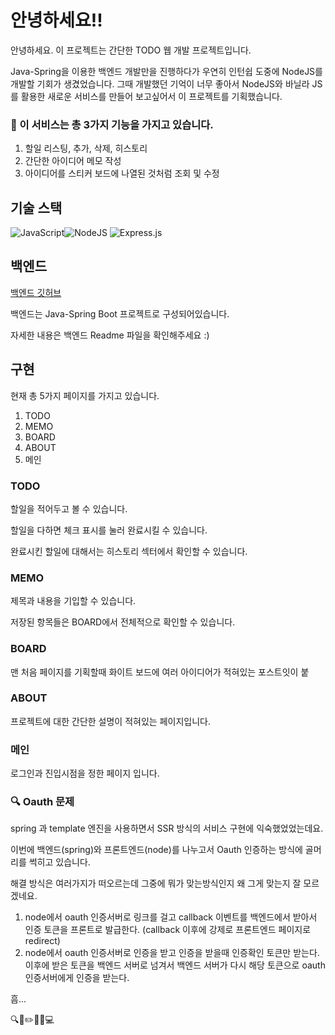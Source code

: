 # 안녕하세요!!

안녕하세요. 
이 프로젝트는 간단한 TODO 웹 개발 프로젝트입니다.

Java-Spring을 이용한 백엔드 개발만을 진행하다가 우연히 인턴쉽 도중에 NodeJS를 개발할 기회가 생겼었습니다. 
그때 개발했던 기억이 너무 좋아서 NodeJS와 바닐라 JS를 활용한 새로운 서비스를 만들어 보고싶어서 이 프로젝트를 기획했습니다.


### 🎯 이 서비스는 총 3가지 기능을 가지고 있습니다.

1. 할일 리스팅, 추가, 삭제, 히스토리
2. 간단한 아이디어 메모 작성
3. 아이디어를 스티커 보드에 나열된 것처럼 조회 및 수정


## 기술 스택

![JavaScript](https://img.shields.io/badge/javascript-%23323330.svg?style=for-the-badge&logo=javascript&logoColor=%23F7DF1E)![NodeJS](https://img.shields.io/badge/node.js-6DA55F?style=for-the-badge&logo=node.js&logoColor=white) ![Express.js](https://img.shields.io/badge/express.js-%23404d59.svg?style=for-the-badge&logo=express&logoColor=%2361DAFB)


## 백엔드

[백엔드 깃허브](https://github.com/seeungmin/TodoSpringBack)

백엔드는 Java-Spring Boot 프로젝트로 구성되어있습니다.

자세한 내용은 백엔드 Readme 파일을 확인해주세요 :)


## 구현

현재 총 5가지 페이지를 가지고 있습니다.

1. TODO
2. MEMO
3. BOARD
4. ABOUT
5. 메인


### TODO

할일을 적어두고 볼 수 있습니다.

할일을 다하면 체크 표시를 눌러 완료시킬 수 있습니다.

완료시킨 할일에 대해서는 히스토리 섹터에서 확인할 수 있습니다.

### MEMO

제목과 내용을 기입할 수 있습니다. 

저장된 항목들은 BOARD에서 전체적으로 확인할 수 있습니다.

### BOARD

맨 처음 페이지를 기획할때 화이트 보드에 여러 아이디어가 적혀있는 포스트잇이 붙


### ABOUT

프로젝트에 대한 간단한 설명이 적혀있는 페이지입니다.

### 메인

로그인과 진입시점을 정한 페이지 입니다.


### 🔍 Oauth 문제

spring 과 template 엔진을 사용하면서 SSR 방식의 서비스 구현에 익숙했었었는데요. 

이번에 백엔드(spring)와 프론트엔드(node)를 나누고서 Oauth 인증하는 방식에 골머리를 썩히고 있습니다.

해결 방식은 여러가지가 떠오르는데 그중에 뭐가 맞는방식인지 왜 그게 맞는지 잘 모르겠네요.

1. node에서 oauth 인증서버로 링크를 걸고 callback 이벤트를 백엔드에서 받아서 인증 토큰을 프론트로 발급한다. (callback 이후에 강제로 프론트엔드 페이지로 redirect)
2. node에서 oauth 인증서버로 인증을 받고 인증을 받을때 인증확인 토큰만 받는다. 이후에 받은 토큰을 백엔드 서버로 넘겨서 백엔드 서버가 다시 해당 토큰으로 oauth 인증서버에게 인증을 받는다.

흠...


🔍🎯✏️🚀📮💻